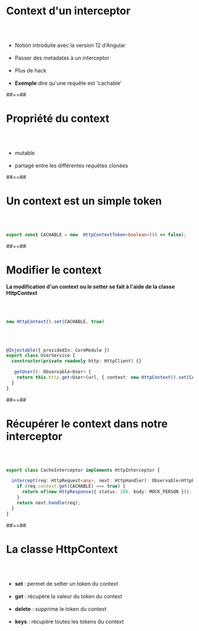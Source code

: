 # Context d'un interceptor
<br><br>

- Notion introduite avec la version 12 d'Angular <br><br>
- Passer des metadatas à un interceptor<br><br>
- Plus de hack<br><br>
- __Exemple__ dire qu'une requête est 'cachable'

##==##

# Propriété du context
<br><br>

- mutable<br><br>
- partagé entre les différentes requêtes clonées
 
##==##

<!-- .slide: class="with-code inconsolata" -->
# Un context est un simple token
<br><br>

```typescript
export const CACHABLE = new  HttpContextToken<boolean>(() => false);
```
<!-- .element: class="big-code" -->

##==##

<!-- .slide: class="with-code inconsolata" -->
# Modifier le context

__La modification d'un context ou le setter se fait à l'aide de la classe HttpContext__

<br><br>

```typescript
new HttpContext().set(CACHABLE, true)
``` 
<!-- .element: class="big-code" -->
<br><br>

```typescript
@Injectable({ providedIn: CoreModule })
export class UserService {
  constructor(private readonly http: HttpClient) {}

   getUser(): Observable<User> {
    return this.http.get<User>(url, { context: new HttpContext().set(CACHABLE, true) })
  }
}
```
<!-- .element: class="big-code" -->

##==##

<!-- .slide: class="with-code inconsolata" -->
# Récupérer le context dans notre interceptor

<br><br>

```typescript
export class CacheInterceptor implements HttpInterceptor {

  intercept(req: HttpRequest<any>, next: HttpHandler): Observable<HttpEvent<any> | User> {
    if (req.context.get(CACHABLE) === true) {
      return of(new HttpResponse({ status: 200, body: MOCK_PERSON }));
    }
    return next.handle(req);
  }
}
```
<!-- .element: class="big-code" -->

##==##

# La classe HttpContext
<br><br>

- __set__ : permet de setter un token du context<br><br>
- __get__ : récupère la valeur du token du context <br><br>
- __delete__ : supprime le token du context<br><br>
- __keys__ : récupère toutes les tokens du context<br><br>

